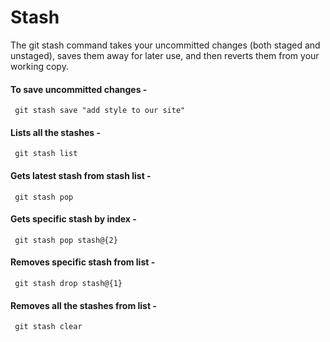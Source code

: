 # Stash

The git stash command takes your uncommitted changes (both staged and unstaged), saves them away for later use, and then reverts them from your working copy.

#### To save uncommitted changes - 
     git stash save "add style to our site"

#### Lists all the stashes -
     git stash list

#### Gets latest stash from stash list -
     git stash pop

#### Gets specific stash by index -
     git stash pop stash@{2}

#### Removes specific stash from list -
     git stash drop stash@{1}

#### Removes all the stashes from list -
     git stash clear
